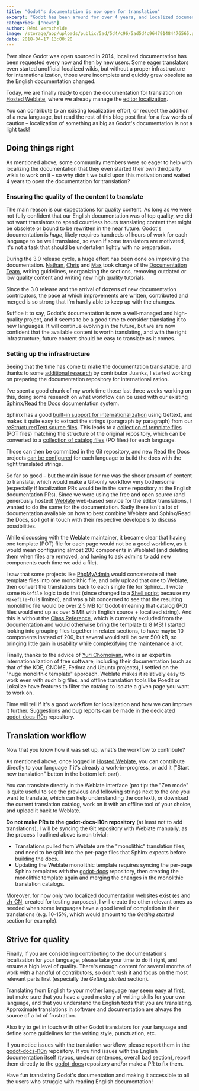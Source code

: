 ```yaml
---
title: "Godot's documentation is now open for translation"
excerpt: "Godot has been around for over 4 years, and localized documentation in Spanish, Portuguese, Chinese, French, Russian and many other languages has always been a very requested feature. After a lot of documentation work to ensure that we have a good original English content to translate from, and some more work on setting up a convenient infrastructure for translating and keeping translations up to date, we are now ready to welcome contributions!"
categories: ["news"]
author: Rémi Verschelde
image: /storage/app/uploads/public/5ad/5d4/c96/5ad5d4c964791484476565.png
date: 2018-04-17 13:00:20
---
```


Ever since Godot was open sourced in 2014, localized documentation has been requested every now and then by new users. Some eager translators even started unofficial localized wikis, but without a proper infrastructure for internationalization, those were incomplete and quickly grew obsolete as the English documentation changed.

Today, we are finally ready to open the documentation for translation on [Hosted Weblate](https://hosted.weblate.org/projects/godot-engine/godot-docs/), where we already manage the [editor localization](https://hosted.weblate.org/projects/godot-engine/godot/).

You can contribute to an existing localization effort, or request the addition of a new language, but read the rest of this blog post first for a few words of caution – localization of something as big as Godot's documentation is not a light task!

## Doing things right

As mentioned above, some community members were so eager to help with localizing the documentation that they even started their own thirdparty wikis to work on it – so why didn't we build upon this motivation and waited 4 years to open the documentation for translation?

### Ensuring the quality of the content to translate

The main reason is our expectations for quality content. As long as we were not fully confident that our English documentation was of top quality, we did not want translators to spend countless hours translating content that might be obsolete or bound to be rewritten in the near future. Godot's documentation is *huge*, likely requires hundreds of hours of work for each language to be well translated, so even if some translators are motivated, it's not a task that should be undertaken lightly with no preparation.

During the 3.0 release cycle, a huge effort has been done on improving the documentation. [Nathan](https://github.com/NathanLovato), [Chris](https://github.com/KidsCanCode) and [Max](https://github.com/mhilbrunner) took charge of the [Documentation Team](https://github.com/godotengine/godot-docs/graphs/contributors), writing guidelines, reorganizing the sections, removing outdated or low quality content and writing new high quality tutorials.

Since the 3.0 release and the arrival of dozens of new documentation contributors, the pace at which improvements are written, contributed and merged is so strong that I'm hardly able to keep up with the changes.

Suffice it to say, Godot's documentation is now a well-managed and high-quality project, and it seems to be a good time to consider translating it to new languages. It will continue evolving in the future, but we are now confident that the available content is worth translating, and with the right infrastructure, future content should be easy to translate as it comes.

### Setting up the infrastructure

Seeing that the time has come to make the documentation translatable, and thanks to some [additional research](https://github.com/godotengine/godot-docs/issues/1057) by contributor Juankz, I started working on preparing the documentation repository for internationalization.

I've spent a good chunk of my work time those last three weeks working on this, doing some research on what workflow can be used with our existing [Sphinx](http://sphinx-doc.org/)/[Read the Docs](http://readthedocs.org/) documentation system.

Sphinx has a good [built-in support for internationalization](http://www.sphinx-doc.org/en/stable/intl.html) using Gettext, and makes it quite easy to extract the strings (paragraph by paragraph) from our [reStructuredText source files](https://github.com/godotengine/godot-docs). This leads to a [collection of template files](https://github.com/godotengine/godot-docs-l10n/tree/master/sphinx/templates) (POT files) matching the structure of the original repository, which can be converted to a [collection of catalog files](https://github.com/godotengine/godot-docs-l10n/tree/master/sphinx/po/es/LC_MESSAGES) (PO files) for each language.

Those can then be committed in the Git repository, and new Read the Docs projects [can be configured](https://docs.readthedocs.io/en/latest/localization.html) for each language to build the docs with the right translated strings.

So far so good – but the main issue for me was the sheer amount of content to translate, which would make a Git-only workflow very bothersome (especially if localization PRs would be in the same repository at the English documentation PRs). Since we were using the free and open source (and generously hosted) [Weblate](https://weblate.org) web-based service for the editor translations, I wanted to do the same for the documentation. Sadly there isn't a lot of documentation available on how to best combine Weblate and Sphinx/Read the Docs, so I got in touch with their respective developers to discuss possibilities.

While discussing with the Weblate maintainer, it became clear that having one template (POT) file for each page would not be a good workflow, as it would mean configuring almost 200 components in Weblate! (and deleting them when files are removed, and having to ask admins to add new components each time we add a file).

I saw that some projects like [PhpMyAdmin](https://github.com/phpmyadmin/localized_docs) would concatenate all their template files into one monolithic file, and only upload that one to Weblate, then convert the translations back to each single file for Sphinx... I wrote some `Makefile` logic to do that (since changed to a [Shell script](https://github.com/godotengine/godot-docs-l10n/blob/master/update.sh) because my `Makefile`-fu is limited), and was a bit concerned to see that the resulting monolithic file would be over 2.5 MB for Godot (meaning that catalog (PO) files would end up as over 5 MB with English source + localized string). And this is without the [Class Reference](http://docs.godotengine.org/en/3.0/classes/index.html), which is currently excluded from the documentation and would otherwise bring the template to 8 MB! I started looking into grouping files together in related sections, to have maybe 10 components instead of 200, but several would still be over 500 kB, so bringing little gain in usability while complexifying the maintenance a lot.

Finally, thanks to the advice of [Yuri Chornoivan](https://github.com/yurchor), who is an expert in internationalization of free software, including their documentation (such as that of the KDE, GNOME, Fedora and Ubuntu projects), I settled on the "huge monolithic template" approach. Weblate makes it relatively easy to work even with such big files, and offline translation tools like Poedit or Lokalize have features to filter the catalog to isolate a given page you want to work on.

Time will tell if it's a good workflow for localization and how we can improve it further. Suggestions and bug reports can be made in the dedicated [godot-docs-l10n](https://github.com/godotengine/godot-docs-l10n) repository.

## Translation workflow

Now that you know how it was set up, what's the workflow to contribute?

As mentioned above, once logged in [Hosted Weblate](https://hosted.weblate.org/projects/godot-engine/godot-docs/), you can contribute directly to your language if it's already a work-in-progress, or add it ("Start new translation" button in the bottom left part).

You can translate directly in the Weblate interface (pro tip: the "Zen mode" is quite useful to see the previous and following strings next to the one you want to translate, which can help understanding the context), or download the current translation catalog, work on it with an offline tool of your choice, and upload it back to Weblate.

**Do not make PRs to the godot-docs-l10n repository** (at least not to add translations), I will be syncing the Git repository with Weblate manually, as the process I outlined above is non trivial:

- Translations pulled from Weblate are the "monolithic" translation files, and need to be split into the per-page files that Sphinx expects before building the docs.
- Updating the Weblate monolithic template requires syncing the per-page Sphinx templates with the [godot-docs](https://github.com/godotengine/godot-docs) repository, then creating the monolithic template again and merging the changes in the monolithic translation catalogs.

Moreover, for now only two localized documentation websites exist ([es](http://docs.godotengine.org/es/latest) and [zh_CN](http://docs.godotengine.org/zh_CN/latest), created for testing purposes), I will create the other relevant ones as needed when some languages have a good level of completion in their translations (e.g. 10-15%, which would amount to the *Getting started* section for example).

## Strive for quality

Finally, if you are considering contributing to the documentation's localization for your language, please take your time to do it right, and ensure a high level of quality. There's enough content for several months of work with a handful of contributors, so don't rush it and focus on the most relevant parts first (especially the *Getting started* section).

Translating from English to your mother language may seem easy at first, but make sure that you have a good mastery of writing skills for your own language, and that you understand the English texts that you are translating. Approximate translations in software and documentation are always the source of a lot of frustration.

Also try to get in touch with other Godot translators for your language and define some guidelines for the writing style, punctuation, etc.

If you notice issues with the translation workflow, please report them in the [godot-docs-l10n](https://github.com/godotengine/godot-docs-l10n) repository. If you find issues with the English documentation itself (typos, unclear sentences, overall bad section), report them directly to the [godot-docs](https://github.com/godotengine/godot-docs) repository and/or make a PR to fix them.

Have fun translating Godot's documentation and making it accessible to all the users who struggle with reading English documentation!